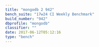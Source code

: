 ```yaml
---
title: "mongodb 2 942"
bench_suite: "17w24 CI Weekly Benchmark"
build_number: "942"
dbprofile: "mongodb"
classifier: ""
date: 2017-06-12T05:12:16
type: "bench"
---
```

